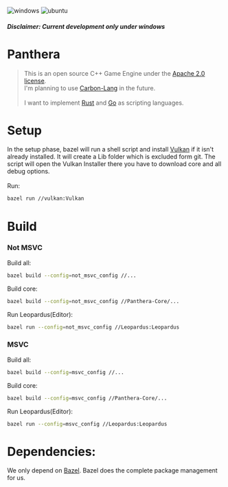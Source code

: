 
![windows](https://github.com/Nov0cx/Panthera/actions/workflows/windows.yml/badge.svg)
![ubuntu](https://github.com/Nov0cx/Panthera/actions/workflows/ubuntu.yml/badge.svg)

##### Disclaimer: Current development only under windows

# Panthera
 > This is an open source C++ Game Engine under the [Apache 2.0 license](https://www.apache.org/licenses/LICENSE-2.0).
 > <br/>I'm planning to use [Carbon-Lang](https://github.com/carbon-language/carbon-lang) in the future.
 > <br/><br/>
 > I want to implement [Rust](https://www.rust-lang.org/) and [Go](https://go.dev/) as scripting languages.
 
# Setup
In the setup phase, bazel will run a shell script
and install [Vulkan](https://www.vulkan.org/) if it isn't already installed. 
It will create a Lib folder which is excluded form git.
The script will open the Vulkan Installer there you have to download core and all debug options.
<br/>
<br/>
Run:
```bash
bazel run //vulkan:Vulkan
```

# Build

### Not MSVC

Build all:
```bash
bazel build --config=not_msvc_config //...
```
Build core:
```bash
bazel build --config=not_msvc_config //Panthera-Core/...
```
Run Leopardus(Editor):
```bash
bazel run --config=not_msvc_config //Leopardus:Leopardus
```

### MSVC
Build all:
```bash
bazel build --config=msvc_config //...
```
Build core:
```bash
bazel build --config=msvc_config //Panthera-Core/...
```
Run Leopardus(Editor):
```bash
bazel run --config=msvc_config //Leopardus:Leopardus
```

# Dependencies:
We only depend on [Bazel](https://bazel.build/install/bazelisk).
Bazel does the complete package management for us.

